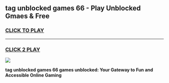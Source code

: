 
## tag unblocked games 66 - Play Unblocked Gmaes & Free
<h3>
<a href="https://news.freeplayer.one?title=tag_unblocked_games_66&ref=16F">CLICK TO PLAY</a></h3>
<hr>

<h3>
<a href="https://news.freeplayer.one?title=tag_unblocked_games_66&ref=16F">CLICK 2 PLAY</a>
  
</h3>

<a href="https://news.freeplayer.one?title=tag_unblocked_games_66&ref=16F/"><img src="https://clearcache.store/games.png"></a>


**tag unblocked games 66 games unblocked: Your Gateway to Fun and Accessible Online Gaming**

